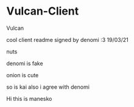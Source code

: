 # Vulcan-Client
 Vulcan

cool client readme signed by denomi :3 19/03/21

nuts

denomi is fake

onion is cute

so is kai also i agree with denomi

Hi this is manesko
